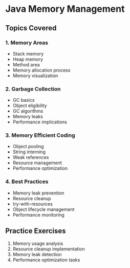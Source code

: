 # Java Memory Management

## Topics Covered

### 1. Memory Areas
- Stack memory
- Heap memory
- Method area
- Memory allocation process
- Memory visualization

### 2. Garbage Collection
- GC basics
- Object eligibility
- GC algorithms
- Memory leaks
- Performance implications

### 3. Memory Efficient Coding
- Object pooling
- String interning
- Weak references
- Resource management
- Performance optimization

### 4. Best Practices
- Memory leak prevention
- Resource cleanup
- try-with-resources
- Object lifecycle management
- Performance monitoring

## Practice Exercises
1. Memory usage analysis
2. Resource cleanup implementation
3. Memory leak detection
4. Performance optimization tasks 